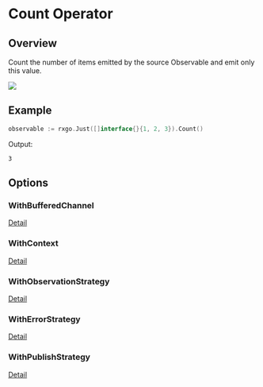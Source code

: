 # Count Operator

## Overview

Count the number of items emitted by the source Observable and emit only this value.

![](http://reactivex.io/documentation/operators/images/Count.png)

## Example

```go
observable := rxgo.Just([]interface{}{1, 2, 3}).Count()
```

Output:

```
3
```

## Options

### WithBufferedChannel

[Detail](options.md#withbufferedchannel)

### WithContext

[Detail](options.md#withcontext)

### WithObservationStrategy

[Detail](options.md#withobservationstrategy)

### WithErrorStrategy

[Detail](options.md#witherrorstrategy)

### WithPublishStrategy

[Detail](options.md#withpublishstrategy)